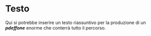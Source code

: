 # Testo

Qui si potrebbe inserire un testo riassuntivo per la produzione di un ***pdeffone*** enorme che conterrà tutto il percorso.
